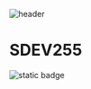 ![header](https://capsule-render.vercel.app/api?type=slice&color=auto&height=300&section=header&text=SDEV225&desc=Main%20landing%20page%20for%20SDEV225&fsnimation=fadeIn)

# SDEV255
![static badge](http://ForTheBadge.com/images/badges/built-with-love.svg)

